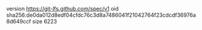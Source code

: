 version https://git-lfs.github.com/spec/v1
oid sha256:de0da012d8edf04cfdc76c3d8a7486041f21042764f23cdcdf36976a8d649ccf
size 6223
